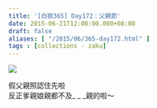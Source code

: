 ```yaml
---
title: '[白狼365] Day172：父親節'
date: 2015-06-21T12:00:00.000+08:00
draft: false
aliases: [ "/2015/06/365-day172.html" ]
tags : [collections - zaku]
---
```


![](/images/zaku172.jpg)

假父親照認住先啦  
反正爹親娘親都不及\_ \_ \_親的啦～
